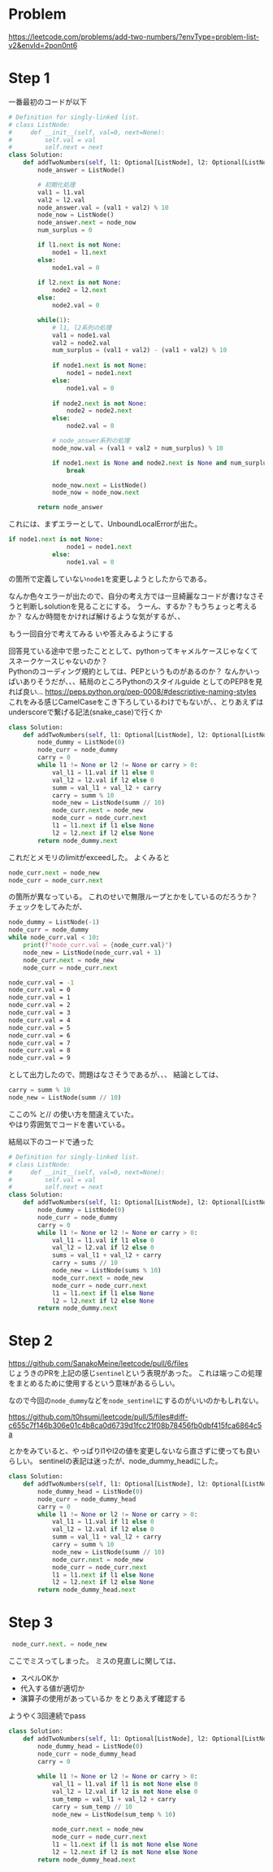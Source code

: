 # Problem
https://leetcode.com/problems/add-two-numbers/?envType=problem-list-v2&envId=2pon0nt6

# Step 1
一番最初のコードが以下
```python
# Definition for singly-linked list.
# class ListNode:
#     def __init__(self, val=0, next=None):
#         self.val = val
#         self.next = next
class Solution:
    def addTwoNumbers(self, l1: Optional[ListNode], l2: Optional[ListNode]) -> Optional[ListNode]:
        node_answer = ListNode()

        # 初期化処理
        val1 = l1.val
        val2 = l2.val
        node_answer.val = (val1 + val2) % 10
        node_now = ListNode()
        node_answer.next = node_now
        num_surplus = 0

        if l1.next is not None:
            node1 = l1.next
        else:
            node1.val = 0
        
        if l2.next is not None:
            node2 = l2.next
        else:
            node2.val = 0

        while(1):
            # l1, l2系列の処理
            val1 = node1.val
            val2 = node2.val
            num_surplus = (val1 + val2) - (val1 + val2) % 10
            
            if node1.next is not None:
                node1 = node1.next
            else:
                node1.val = 0
            
            if node2.next is not None:
                node2 = node2.next
            else:
                node2.val = 0

            # node_answer系列の処理
            node_now.val = (val1 + val2 + num_surplus) % 10

            if node1.next is None and node2.next is None and num_surplus != 0:
                break

            node_now.next = ListNode()
            node_now = node_now.next

        return node_answer
```

これには、まずエラーとして、UnboundLocalErrorが出た。
```python
if node1.next is not None:
                node1 = node1.next
            else:
                node1.val = 0
```
の箇所で定義していない```node1```を変更しようとしたからである。

なんか色々エラーが出たので、自分の考え方では一旦綺麗なコードが書けなさそうと判断しsolutionを見ることにする。
うーん、するか？もうちょっと考えるか？
なんか時間をかければ解けるような気がするが、、

もう一回自分で考えてみる
いや答えみるようにする

回答見ている途中で思ったこととして、pythonってキャメルケースじゃなくてスネークケースじゃないのか？  
Pythonのコーディング規約としては、PEPというものがあるのか？
なんかいっぱいありそうだが、、、結局のところPythonのスタイルguide としてのPEP8を見れば良い...
https://peps.python.org/pep-0008/#descriptive-naming-styles  
これをみる感じCamelCaseをこき下ろしているわけでもないが、、とりあえずはunderscoreで繋げる記法(snake_case)で行くか


```python
class Solution:
    def addTwoNumbers(self, l1: Optional[ListNode], l2: Optional[ListNode]) -> Optional[ListNode]:
        node_dummy = ListNode(0)
        node_curr = node_dummy
        carry = 0
        while l1 != None or l2 != None or carry > 0:
            val_l1 = l1.val if l1 else 0
            val_l2 = l2.val if l2 else 0
            summ = val_l1 + val_l2 + carry
            carry = summ % 10
            node_new = ListNode(summ // 10)
            node_curr.next = node_new
            node_curr = node_curr.next
            l1 = l1.next if l1 else None
            l2 = l2.next if l2 else None
        return node_dummy.next
```
これだとメモリのlimitがexceedした。
よくみると
```python
node_curr.next = node_new
node_curr = node_curr.next
```
の箇所が異なっている。
これのせいで無限ループとかをしているのだろうか？
チェックをしてみたが、
```python
node_dummy = ListNode(-1)
node_curr = node_dummy
while node_curr.val < 10:
    print(f"node_curr.val = {node_curr.val}")
    node_new = ListNode(node_curr.val + 1)
    node_curr.next = node_new
    node_curr = node_curr.next
```
```bash
node_curr.val = -1
node_curr.val = 0
node_curr.val = 1
node_curr.val = 2
node_curr.val = 3
node_curr.val = 4
node_curr.val = 5
node_curr.val = 6
node_curr.val = 7
node_curr.val = 8
node_curr.val = 9
```
として出力したので、問題はなさそうであるが、、、
結論としては、
```python
carry = summ % 10
node_new = ListNode(summ // 10)
```
ここの% と// の使い方を間違えていた。  
やはり雰囲気でコードを書いている。

結局以下のコードで通った
```python
# Definition for singly-linked list.
# class ListNode:
#     def __init__(self, val=0, next=None):
#         self.val = val
#         self.next = next
class Solution:
    def addTwoNumbers(self, l1: Optional[ListNode], l2: Optional[ListNode]) -> Optional[ListNode]:
        node_dummy = ListNode(0)
        node_curr = node_dummy
        carry = 0
        while l1 != None or l2 != None or carry > 0:
            val_l1 = l1.val if l1 else 0
            val_l2 = l2.val if l2 else 0
            sums = val_l1 + val_l2 + carry
            carry = sums // 10
            node_new = ListNode(sums % 10)
            node_curr.next = node_new
            node_curr = node_curr.next
            l1 = l1.next if l1 else None
            l2 = l2.next if l2 else None
        return node_dummy.next
```


# Step 2

https://github.com/SanakoMeine/leetcode/pull/6/files  
じょうきのPRを上記の感じ```sentinel```という表現があった。
これは端っこの処理をまとめるために使用するという意味があるらしい。  

なので今回の```node_dummy```などを```node_sentinel```にするのがいいのかもしれない。

https://github.com/t0hsumi/leetcode/pull/5/files#diff-c655c7f146b306e01c4b8ca0d6739d1fcc21f08b78456fb0dbf415fca6864c5a

とかをみていると、やっぱりl1やl2の値を変更しないなら直さずに使っても良いらしい。
sentinelの表記は迷ったが、node_dummy_headにした。


```python
class Solution:
    def addTwoNumbers(self, l1: Optional[ListNode], l2: Optional[ListNode]) -> Optional[ListNode]:
        node_dummy_head = ListNode(0)
        node_curr = node_dummy_head
        carry = 0
        while l1 != None or l2 != None or carry > 0:
            val_l1 = l1.val if l1 else 0
            val_l2 = l2.val if l2 else 0
            summ = val_l1 + val_l2 + carry
            carry = summ % 10
            node_new = ListNode(summ // 10)
            node_curr.next = node_new
            node_curr = node_curr.next
            l1 = l1.next if l1 else None
            l2 = l2.next if l2 else None
        return node_dummy_head.next
```


# Step 3

```python
 node_curr.next. = node_new
```
ここでミスってしまった。
ミスの見直しに関しては、
- スペルOKか
- 代入する値が適切か
- 演算子の使用があっているか
をとりあえず確認する

ようやく3回連続でpass

```python
class Solution:
    def addTwoNumbers(self, l1: Optional[ListNode], l2: Optional[ListNode]) -> Optional[ListNode]:
        node_dummy_head = ListNode(0)
        node_curr = node_dummy_head
        carry = 0
        
        while l1 != None or l2 != None or carry > 0:
            val_l1 = l1.val if l1 is not None else 0
            val_l2 = l2.val if l2 is not None else 0
            sum_temp = val_l1 + val_l2 + carry
            carry = sum_temp // 10
            node_new = ListNode(sum_temp % 10)
            
            node_curr.next = node_new
            node_curr = node_curr.next
            l1 = l1.next if l1 is not None else None
            l2 = l2.next if l2 is not None else None
        return node_dummy_head.next
```